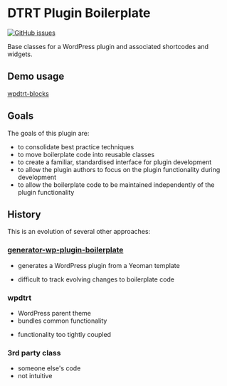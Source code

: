# DTRT Plugin Boilerplate

[![GitHub issues](https://img.shields.io/github/issues/dotherightthing/wpdtrt-plugin.svg)](https://github.com/dotherightthing/wpdtrt-plugin/issues)

Base classes for a WordPress plugin and associated shortcodes and widgets.

## Demo usage

[wpdtrt-blocks](https://github.com/dotherightthing/wpdtrt-blocks)

## Goals

The goals of this plugin are:

* to consolidate best practice techniques
* to move boilerplate code into reusable classes
* to create a familiar, standardised interface for plugin development
* to allow the plugin authors to focus on the plugin functionality during development
* to allow the boilerplate code to be maintained independently of the plugin functionality

## History

This is an evolution of several other approaches:

### [generator-wp-plugin-boilerplate](https://github.com/dotherightthing)

+ generates a WordPress plugin from a Yeoman template
- difficult to track evolving changes to boilerplate code

### wpdtrt

+ WordPress parent theme
+ bundles common functionality
- functionality too tightly coupled

### 3rd party class

- someone else's code
- not intuitive
